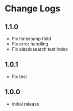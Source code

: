 # Change Logs

## 1.1.0

- Fix timestamp field
- Fix error handling
- Fix elasticsearch test index

## 1.0.1

- Fix test

## 1.0.0

- Initial release
